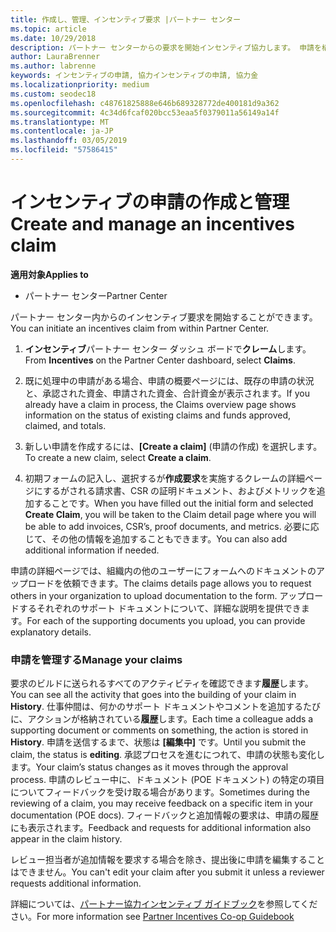 ```yaml
---
title: 作成し、管理、インセンティブ要求 |パートナー センター
ms.topic: article
ms.date: 10/29/2018
description: パートナー センターからの要求を開始インセンティブ協力します。 申請を構成するすべてのアクティビティは履歴で確認できます。
author: LauraBrenner
ms.author: labrenne
keywords: インセンティブの申請, 協力インセンティブの申請, 協力金
ms.localizationpriority: medium
ms.custom: seodec18
ms.openlocfilehash: c48761825888e646b689328772de400181d9a362
ms.sourcegitcommit: 4c34d6fcaf020bcc53eaa5f0379011a56149a14f
ms.translationtype: MT
ms.contentlocale: ja-JP
ms.lasthandoff: 03/05/2019
ms.locfileid: "57586415"
---
```

# <a name="create-and-manage-an-incentives-claim"></a><span data-ttu-id="ca1f4-105">インセンティブの申請の作成と管理</span><span class="sxs-lookup"><span data-stu-id="ca1f4-105">Create and manage an incentives claim</span></span>

<span data-ttu-id="ca1f4-106">**適用対象**</span><span class="sxs-lookup"><span data-stu-id="ca1f4-106">**Applies to**</span></span>
- <span data-ttu-id="ca1f4-107">パートナー センター</span><span class="sxs-lookup"><span data-stu-id="ca1f4-107">Partner Center</span></span>

<span data-ttu-id="ca1f4-108">パートナー センター内からのインセンティブ要求を開始することができます。</span><span class="sxs-lookup"><span data-stu-id="ca1f4-108">You can initiate an incentives claim from within Partner Center.</span></span> 

1. <span data-ttu-id="ca1f4-109">**インセンティブ**パートナー センター ダッシュ ボードで**クレーム**します。</span><span class="sxs-lookup"><span data-stu-id="ca1f4-109">From **Incentives** on the Partner Center dashboard, select **Claims**.</span></span>

2.  <span data-ttu-id="ca1f4-110">既に処理中の申請がある場合、申請の概要ページには、既存の申請の状況と、承認された資金、申請された資金、合計資金が表示されます。</span><span class="sxs-lookup"><span data-stu-id="ca1f4-110">If you already have a claim in process, the Claims overview page shows information on the status of existing claims and funds approved, claimed, and totals.</span></span>

3.  <span data-ttu-id="ca1f4-111">新しい申請を作成するには、**[Create a claim]** (申請の作成) を選択します。</span><span class="sxs-lookup"><span data-stu-id="ca1f4-111">To create a new claim, select **Create a claim**.</span></span>

4.  <span data-ttu-id="ca1f4-112">初期フォームの記入し、選択するが**作成要求**を実施するクレームの詳細ページにするがされる請求書、CSR の証明ドキュメント、およびメトリックを追加することです。</span><span class="sxs-lookup"><span data-stu-id="ca1f4-112">When you have filled out the initial form and selected **Create Claim**, you will be taken to the Claim detail page where you will be able to add invoices, CSR’s, proof documents, and metrics.</span></span> <span data-ttu-id="ca1f4-113">必要に応じて、その他の情報を追加することもできます。</span><span class="sxs-lookup"><span data-stu-id="ca1f4-113">You can also add additional information if needed.</span></span>

<span data-ttu-id="ca1f4-114">申請の詳細ページでは、組織内の他のユーザーにフォームへのドキュメントのアップロードを依頼できます。</span><span class="sxs-lookup"><span data-stu-id="ca1f4-114">The claims details page allows you to request others in your organization to upload documentation to the form.</span></span> <span data-ttu-id="ca1f4-115">アップロードするそれぞれのサポート ドキュメントについて、詳細な説明を提供できます。</span><span class="sxs-lookup"><span data-stu-id="ca1f4-115">For each of the supporting documents you upload, you can provide explanatory details.</span></span> 

### <a name="manage-your-claims"></a><span data-ttu-id="ca1f4-116">申請を管理する</span><span class="sxs-lookup"><span data-stu-id="ca1f4-116">Manage your claims</span></span>

<span data-ttu-id="ca1f4-117">要求のビルドに送られるすべてのアクティビティを確認できます**履歴**します。</span><span class="sxs-lookup"><span data-stu-id="ca1f4-117">You can see all the activity that goes into the building of your claim in **History**.</span></span> <span data-ttu-id="ca1f4-118">仕事仲間は、何かのサポート ドキュメントやコメントを追加するたびに、アクションが格納されている**履歴**します。</span><span class="sxs-lookup"><span data-stu-id="ca1f4-118">Each time a colleague adds a supporting document or comments on something, the action is stored in **History**.</span></span> <span data-ttu-id="ca1f4-119">申請を送信するまで、状態は **[編集中]** です。</span><span class="sxs-lookup"><span data-stu-id="ca1f4-119">Until you submit the claim, the status is **editing**.</span></span> <span data-ttu-id="ca1f4-120">承認プロセスを進むにつれて、申請の状態も変化します。</span><span class="sxs-lookup"><span data-stu-id="ca1f4-120">Your claim’s status changes as it moves through the approval process.</span></span> <span data-ttu-id="ca1f4-121">申請のレビュー中に、ドキュメント (POE ドキュメント) の特定の項目についてフィードバックを受け取る場合があります。</span><span class="sxs-lookup"><span data-stu-id="ca1f4-121">Sometimes during the reviewing of a claim, you may receive feedback on a specific item in your documentation (POE docs).</span></span> <span data-ttu-id="ca1f4-122">フィードバックと追加情報の要求は、申請の履歴にも表示されます。</span><span class="sxs-lookup"><span data-stu-id="ca1f4-122">Feedback and requests for additional information also appear in the claim history.</span></span> 

<span data-ttu-id="ca1f4-123">レビュー担当者が追加情報を要求する場合を除き、提出後に申請を編集することはできません。</span><span class="sxs-lookup"><span data-stu-id="ca1f4-123">You can't edit your claim after you submit it unless a reviewer requests additional information.</span></span>

<span data-ttu-id="ca1f4-124">詳細については、[パートナー協力インセンティブ ガイドブック](https://assets.microsoft.com/coop-guidebook.pdf)を参照してください。</span><span class="sxs-lookup"><span data-stu-id="ca1f4-124">For more information see [Partner Incentives Co-op Guidebook](https://assets.microsoft.com/coop-guidebook.pdf)</span></span>
